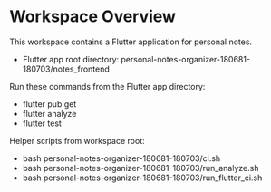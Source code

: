 # Workspace Overview

This workspace contains a Flutter application for personal notes.

- Flutter app root directory:
  personal-notes-organizer-180681-180703/notes_frontend

Run these commands from the Flutter app directory:
- flutter pub get
- flutter analyze
- flutter test

Helper scripts from workspace root:
- bash personal-notes-organizer-180681-180703/ci.sh
- bash personal-notes-organizer-180681-180703/run_analyze.sh
- bash personal-notes-organizer-180681-180703/run_flutter_ci.sh
